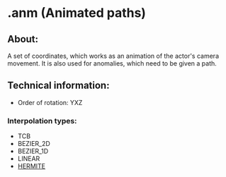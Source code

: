 # .anm (Animated paths)

## About:

A set of coordinates, which works as an animation of the actor's camera movement. It is also used for anomalies, which need to be given a path.

## Technical information:

- Order of rotation: YXZ

### Interpolation types:

- TCB
- BEZIER_2D 
- BEZIER_1D 
- LINEAR 
- [HERMITE](https://en.wikipedia.org/wiki/Hermite_interpolation)